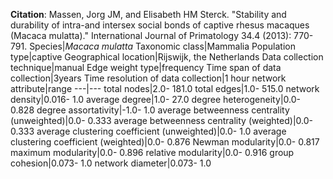 **Citation**: Massen, Jorg JM, and Elisabeth HM Sterck. "Stability and durability of intra-and intersex social bonds of captive rhesus macaques (Macaca mulatta)." International Journal of Primatology 34.4 (2013): 770-791.
Species|*Macaca mulatta*
Taxonomic class|Mammalia
Population type|captive
Geographical location|Rijswijk, the Netherlands
Data collection technique|manual 
Edge weight type|frequency
Time span of data collection|3years
Time resolution of data collection|1 hour
network attribute|range
---|---
total nodes|2.0- 181.0
total edges|1.0- 515.0
network density|0.016- 1.0
average degree|1.0- 27.0
degree heterogeneity|0.0- 0.828
degree assortativity|-1.0- 1.0
average betweenness centrality (unweighted)|0.0- 0.333
average betweenness centrality (weighted)|0.0- 0.333
average clustering coefficient (unweighted)|0.0- 1.0
average clustering coefficient (weighted)|0.0- 0.876
Newman modularity|0.0- 0.817
maximum modularity|0.0- 0.896
relative modularity|0.0- 0.916
group cohesion|0.073- 1.0
network diameter|0.073- 1.0
